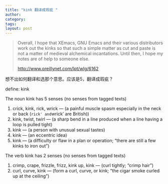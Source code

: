 ```yaml
---
title: "kink 翻译成瑕疵 "
author:
category: 
tags: 
layout: post
---
```

<blockquote>

Overall, I hope that XEmacs, GNU Emacs and their various distributors work out the kinks so that such a simple matter as cut and paste is not a matter of medieval alchemical incantations. Until then, I hope my notes are of help to someone else.

<a href="http://www.oreillynet.com/lpt/wlg/6162">http://www.oreillynet.com/lpt/wlg/6162</a>

</blockquote>

想不出如何翻译和选那个意思。应该是5，翻译成瑕疵？

define: kink

The noun kink has 5 senses (no senses from tagged texts)

<ol>

<li>crick, kink, rick, wrick — (a painful muscle spasm especially in the neck or back (<code>rick' and</code>wrick’ are British))</li>

<li>kink, twist, twirl — (a sharp bend in a line produced when a line having a loop is pulled tight)</li>

<li>kink — (a person with unusual sexual tastes)</li>

<li>kink — (an eccentric idea)</li>

<li>kink — (a difficulty or flaw in a plan or operation; “there are still a few kinks to iron out”)</li>

</ol>

The verb kink has 2 senses (no senses from tagged texts)

<ol>

<li>crimp, crape, frizzle, frizz, kink up, kink — (curl tightly; “crimp hair”)</li>

<li>curl, curve, kink — (form a curl, curve, or kink; “the cigar smoke curled up at the ceiling”)</li>

</ol>

